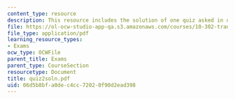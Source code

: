 ```yaml
---
content_type: resource
description: This resource includes the solution of one quiz asked in quiz 2.
file: https://ol-ocw-studio-app-qa.s3.amazonaws.com/courses/10-302-transport-processes-fall-2004/06d5b8bfa0dec4cc72020f90d2ead398_quiz2soln.pdf
file_type: application/pdf
learning_resource_types:
- Exams
ocw_type: OCWFile
parent_title: Exams
parent_type: CourseSection
resourcetype: Document
title: quiz2soln.pdf
uid: 06d5b8bf-a0de-c4cc-7202-0f90d2ead398
---
```

